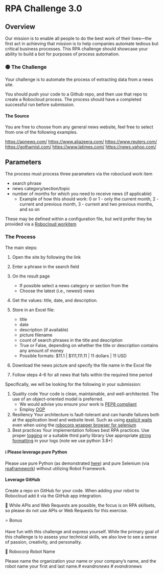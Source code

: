 # RPA Challenge 3.0
## Overview
Our mission is to enable all people to do the best work of their lives—the first act in achieving that mission is to help companies automate tedious but critical business processes. This RPA challenge should showcase your ability to build a bot for purposes of process automation.

### 🟢 The Challenge
Your challenge is to automate the process of extracting data from a news site.

You should push your code to a Github repo, and then use that repo to create a Robocloud process. The process should have a completed successful run before submission.

#### The Source
You are free to choose from any general news website, feel free to select from one of the following examples.

https://apnews.com/
https://www.aljazeera.com/
https://www.reuters.com/
https://gothamist.com/
https://www.latimes.com/
https://news.yahoo.com/

## Parameters

The process must process three parameters via the robocluod work item

- search phrase
- news category/section/topic
- number of months for which you need to receive news (if applicable)
    - Example of how this should work: 0 or 1 - only the current month, 2 - current and previous month, 3 - current and two previous months, and so on

These may be defined within a configuration file, but we’d prefer they be provided via a [Robocloud workitem](https://robocorp.com/docs/libraries/rpa-framework/rpa-robocorp-workitems/keywords#get-work-item-variable)

### The Process
The main steps:

1. Open the site by following the link
2. Enter a phrase in the search field
3. On the result page
    - If possible select a news category or section from the
    - Choose the latest (i.e., newest) news

4. Get the values: title, date, and description.
5. Store in an Excel file:
    - title
    - date
    - description (if available)
    - picture filename
    - count of search phrases in the title and description
    - True or False, depending on whether the title or description contains any amount of money
    - Possible formats: $11.1 | $111,111.11 | 11 dollars | 11 USD

6. Download the news picture and specify the file name in the Excel file
7. Follow steps 4-6 for all news that falls within the required time period

Specifically, we will be looking for the following in your submission:

1. Quality code Your code is clean, maintainable, and well-architected. The use of an object-oriented model is preferred.
    - We would advise you ensure your work is [PEP8 compliant](https://peps.python.org/pep-0008/)
    - Employ [OOP](https://peps.python.org/pep-0008/)
2. Resiliency Your architecture is fault-tolerant and can handle failures both at the application level and website level.
    Such as using [explicit waits](https://selenium-python.readthedocs.io/waits.html) even when using the [robocorp wrapper browser for selenium](https://rpaframework.org/libraries/browser_selenium/python.html)
3. Best practices Your implementation follows best RPA practices.
    Use proper [logging](https://docs.python.org/3/library/logging.html) or a suitable third party library
    Use appropriate [string formatting](https://www.digitalocean.com/community/tutorials/python-string-concatenation) in your logs (note we use python 3.8+)

#### ℹ️ Please leverage pure Python

Please use pure Python (as demonstrated [here](https://www.python.org/)) and pure Selenium (via [rpaframework](https://rpaframework.org/)) without utilizing Robot Framework.

#### Leverage GitHub

Create a repo on GitHub for your code.
When adding your robot to Robocloud add it via the GitHub app integration.

📢 While APIs and Web Requests are possible, the focus is on RPA skillsets, so please do not use APIs or Web Requests for this exercise.

⭐ Bonus

Have fun with this challenge and express yourself. While the primary goal of this challenge is to assess your technical skills, we also love to see a sense of passion, creativity, and personality.

🤖 Robocorp Robot Name

Please name the organization your name or your company’s name, and the robot name your first and last name.#   e v a n d r o _ n e w s  
 #   e v a n d r o _ n e w s  
 